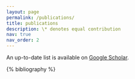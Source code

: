 ```yaml
---
layout: page
permalink: /publications/
title: publications
description: \* denotes equal contribution
nav: true
nav_order: 2
---
```


<!-- _pages/publications.md -->
<div class="publications">

An up-to-date list is available on [Google Scholar](https://scholar.google.com/citations?user=-l4I2wEAAAAJ&hl=en).

{% bibliography %}

</div>

